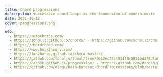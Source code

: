 ```yaml
---
title: Chord progressions
description: Successive chord loops as the foundation of modern music
date: 2021-10-12
cover: progressions.png

web:
  - https://autochords.com/
  - https://schollz.github.io/chords/ - https://github.com/schollz/chords
  - https://chordchord.com/
  - https://www.hooktheory.com/
  - https://fanzhangg.github.io/chord-master/
  - https://github.com/tonaljs/tonal/tree/9622ec8fa4031f0c80515d278dfa06424bf159e5/packages/progression
  - https://darosh.github.io/progression/ - https://github.com/darosh/progression
  - https://github.com/ology/Data-Dataset-ChordProgressions/blob/master/share/Chord-Progressions.csv
---
```


<script setup>
  import progressions from '#/db/chord/progressions.yaml'
</script>

<chord-progressions :list="progressions" />
